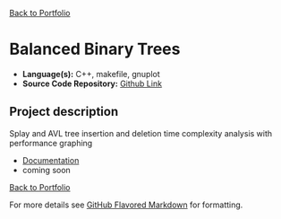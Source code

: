 [Back to Portfolio](./)

Balanced Binary Trees
===============

-   **Language(s):** C++, makefile, gnuplot
-   **Source Code Repository:** [Github Link](https://github.com/ckyleflynn/csci-315-spring-2020/tree/master/project3)     
## Project description

Splay and AVL tree insertion and deletion time complexity analysis with performance graphing
-   [Documentation](https://github.com/ckyleflynndev/BalancedBinaryTrees/blob/main/Documentation/BalancedBinaryTreesDoc.pdf)
-   coming soon 

[Back to Portfolio](./)

For more details see [GitHub Flavored Markdown](https://guides.github.com/features/mastering-markdown/) for formatting.


